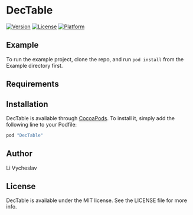 # DecTable

[![Version](https://img.shields.io/cocoapods/v/DecTable.svg?style=flat)](http://cocoapods.org/pods/DecTable)
[![License](https://img.shields.io/cocoapods/l/DecTable.svg?style=flat)](http://cocoapods.org/pods/DecTable)
[![Platform](https://img.shields.io/cocoapods/p/DecTable.svg?style=flat)](http://cocoapods.org/pods/DecTable)

## Example

To run the example project, clone the repo, and run `pod install` from the Example directory first.

## Requirements

## Installation

DecTable is available through [CocoaPods](http://cocoapods.org). To install
it, simply add the following line to your Podfile:

```ruby
pod "DecTable"
```

## Author

Li Vycheslav

## License

DecTable is available under the MIT license. See the LICENSE file for more info.
